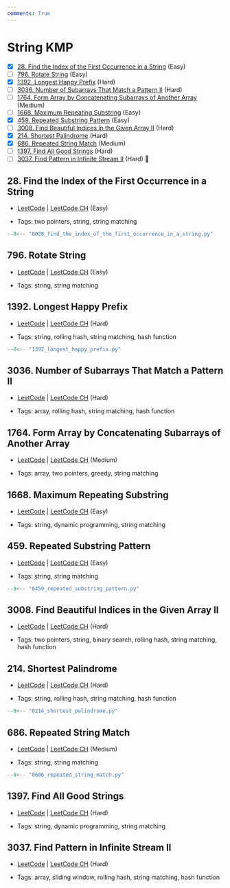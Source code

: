 ```yaml
---
comments: True
---
```


# String KMP

- [x] [28. Find the Index of the First Occurrence in a String](https://leetcode.cn/problems/find-the-index-of-the-first-occurrence-in-a-string/) (Easy)
- [ ] [796. Rotate String](https://leetcode.cn/problems/rotate-string/) (Easy)
- [x] [1392. Longest Happy Prefix](https://leetcode.cn/problems/longest-happy-prefix/) (Hard)
- [ ] [3036. Number of Subarrays That Match a Pattern II](https://leetcode.cn/problems/number-of-subarrays-that-match-a-pattern-ii/) (Hard)
- [ ] [1764. Form Array by Concatenating Subarrays of Another Array](https://leetcode.cn/problems/form-array-by-concatenating-subarrays-of-another-array/) (Medium)
- [ ] [1668. Maximum Repeating Substring](https://leetcode.cn/problems/maximum-repeating-substring/) (Easy)
- [x] [459. Repeated Substring Pattern](https://leetcode.cn/problems/repeated-substring-pattern/) (Easy)
- [ ] [3008. Find Beautiful Indices in the Given Array II](https://leetcode.cn/problems/find-beautiful-indices-in-the-given-array-ii/) (Hard)
- [x] [214. Shortest Palindrome](https://leetcode.cn/problems/shortest-palindrome/) (Hard)
- [x] [686. Repeated String Match](https://leetcode.cn/problems/repeated-string-match/) (Medium)
- [ ] [1397. Find All Good Strings](https://leetcode.cn/problems/find-all-good-strings/) (Hard)
- [ ] [3037. Find Pattern in Infinite Stream II](https://leetcode.cn/problems/find-pattern-in-infinite-stream-ii/) (Hard) 👑

## 28. Find the Index of the First Occurrence in a String

-   [LeetCode](https://leetcode.com/problems/find-the-index-of-the-first-occurrence-in-a-string/) | [LeetCode CH](https://leetcode.cn/problems/find-the-index-of-the-first-occurrence-in-a-string/) (Easy)

-   Tags: two pointers, string, string matching

```python title="28. Find the Index of the First Occurrence in a String - Python Solution"
--8<-- "0028_find_the_index_of_the_first_occurrence_in_a_string.py"
```

## 796. Rotate String

-   [LeetCode](https://leetcode.com/problems/rotate-string/) | [LeetCode CH](https://leetcode.cn/problems/rotate-string/) (Easy)

-   Tags: string, string matching

## 1392. Longest Happy Prefix

-   [LeetCode](https://leetcode.com/problems/longest-happy-prefix/) | [LeetCode CH](https://leetcode.cn/problems/longest-happy-prefix/) (Hard)

-   Tags: string, rolling hash, string matching, hash function

```python title="1392. Longest Happy Prefix - Python Solution"
--8<-- "1392_longest_happy_prefix.py"
```

## 3036. Number of Subarrays That Match a Pattern II

-   [LeetCode](https://leetcode.com/problems/number-of-subarrays-that-match-a-pattern-ii/) | [LeetCode CH](https://leetcode.cn/problems/number-of-subarrays-that-match-a-pattern-ii/) (Hard)

-   Tags: array, rolling hash, string matching, hash function

## 1764. Form Array by Concatenating Subarrays of Another Array

-   [LeetCode](https://leetcode.com/problems/form-array-by-concatenating-subarrays-of-another-array/) | [LeetCode CH](https://leetcode.cn/problems/form-array-by-concatenating-subarrays-of-another-array/) (Medium)

-   Tags: array, two pointers, greedy, string matching

## 1668. Maximum Repeating Substring

-   [LeetCode](https://leetcode.com/problems/maximum-repeating-substring/) | [LeetCode CH](https://leetcode.cn/problems/maximum-repeating-substring/) (Easy)

-   Tags: string, dynamic programming, string matching

## 459. Repeated Substring Pattern

-   [LeetCode](https://leetcode.com/problems/repeated-substring-pattern/) | [LeetCode CH](https://leetcode.cn/problems/repeated-substring-pattern/) (Easy)

-   Tags: string, string matching

```python title="459. Repeated Substring Pattern - Python Solution"
--8<-- "0459_repeated_substring_pattern.py"
```

## 3008. Find Beautiful Indices in the Given Array II

-   [LeetCode](https://leetcode.com/problems/find-beautiful-indices-in-the-given-array-ii/) | [LeetCode CH](https://leetcode.cn/problems/find-beautiful-indices-in-the-given-array-ii/) (Hard)

-   Tags: two pointers, string, binary search, rolling hash, string matching, hash function

## 214. Shortest Palindrome

-   [LeetCode](https://leetcode.com/problems/shortest-palindrome/) | [LeetCode CH](https://leetcode.cn/problems/shortest-palindrome/) (Hard)

-   Tags: string, rolling hash, string matching, hash function

```python title="214. Shortest Palindrome - Python Solution"
--8<-- "0214_shortest_palindrome.py"
```

## 686. Repeated String Match

-   [LeetCode](https://leetcode.com/problems/repeated-string-match/) | [LeetCode CH](https://leetcode.cn/problems/repeated-string-match/) (Medium)

-   Tags: string, string matching

```python title="686. Repeated String Match - Python Solution"
--8<-- "0686_repeated_string_match.py"
```

## 1397. Find All Good Strings

-   [LeetCode](https://leetcode.com/problems/find-all-good-strings/) | [LeetCode CH](https://leetcode.cn/problems/find-all-good-strings/) (Hard)

-   Tags: string, dynamic programming, string matching

## 3037. Find Pattern in Infinite Stream II

-   [LeetCode](https://leetcode.com/problems/find-pattern-in-infinite-stream-ii/) | [LeetCode CH](https://leetcode.cn/problems/find-pattern-in-infinite-stream-ii/) (Hard)

-   Tags: array, sliding window, rolling hash, string matching, hash function
